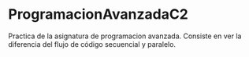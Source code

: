 # ProgramacionAvanzadaC2
Practica de la asignatura de programacion avanzada. Consiste en ver la diferencia del flujo de código secuencial y paralelo. 
